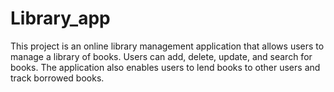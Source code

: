 # Library_app
 This project is an online library management application that allows users to manage a library of books. Users can add, delete, update, and search for books. The application also enables users to lend books to other users and track borrowed books.
